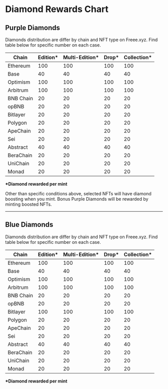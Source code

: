 # Diamond Rewards Chart

## Purple Diamonds&#x20;

Diamonds distribution are differ by chain and NFT type on Freee.xyz. Find table below for specific number on each case.&#x20;

<table><thead><tr><th>Chain</th><th data-type="number">Edition*</th><th data-type="number">Multi-Edition*</th><th data-type="number">Drop*</th><th data-type="number">Collection*</th></tr></thead><tbody><tr><td>Ethereum</td><td>100</td><td>100</td><td>100</td><td>100</td></tr><tr><td>Base</td><td>40</td><td>40</td><td>40</td><td>40</td></tr><tr><td>Optimism</td><td>100</td><td>100</td><td>100</td><td>100</td></tr><tr><td>Arbitrum</td><td>100</td><td>100</td><td>100</td><td>100</td></tr><tr><td>BNB Chain</td><td>20</td><td>20</td><td>20</td><td>20</td></tr><tr><td>opBNB</td><td>20</td><td>20</td><td>20</td><td>20</td></tr><tr><td>Bitlayer</td><td>20</td><td>20</td><td>20</td><td>20</td></tr><tr><td>Polygon</td><td>20</td><td>20</td><td>20</td><td>20</td></tr><tr><td>ApeChain</td><td>20</td><td>20</td><td>20</td><td>20</td></tr><tr><td>Sei</td><td>20</td><td>20</td><td>20</td><td>20</td></tr><tr><td>Abstract</td><td>40</td><td>40</td><td>40</td><td>40</td></tr><tr><td>BeraChain</td><td>20</td><td>20</td><td>20</td><td>20</td></tr><tr><td>UniChain</td><td>20</td><td>20</td><td>20</td><td>20</td></tr><tr><td>Monad</td><td>20</td><td>20</td><td>20</td><td>20</td></tr></tbody></table>

**\*Diamond rewarded per mint**

Other than specific conditions above, selected NFTs will have diamond boosting when you mint. Bonus Purple Diamonds will be rewarded by minting boosted NFTs.

***

## Blue Diamonds&#x20;

Diamonds distribution are differ by chain and NFT type on Freee.xyz. Find table below for specific number on each case.

<table><thead><tr><th>Chain</th><th data-type="number">Edition*</th><th data-type="number">Multi-Edition*</th><th data-type="number">Drop*</th><th data-type="number">Collection*</th></tr></thead><tbody><tr><td>Ethereum</td><td>100</td><td>100</td><td>100</td><td>100</td></tr><tr><td>Base</td><td>40</td><td>40</td><td>40</td><td>40</td></tr><tr><td>Optimism</td><td>100</td><td>100</td><td>100</td><td>100</td></tr><tr><td>Arbitrum</td><td>100</td><td>100</td><td>100</td><td>100</td></tr><tr><td>BNB Chain</td><td>20</td><td>20</td><td>20</td><td>20</td></tr><tr><td>opBNB</td><td>20</td><td>20</td><td>20</td><td>20</td></tr><tr><td>Bitlayer</td><td>100</td><td>100</td><td>100</td><td>100</td></tr><tr><td>Polygon</td><td>20</td><td>20</td><td>20</td><td>20</td></tr><tr><td>ApeChain</td><td>20</td><td>20</td><td>20</td><td>20</td></tr><tr><td>Sei</td><td>20</td><td>20</td><td>20</td><td>20</td></tr><tr><td>Abstract</td><td>40</td><td>40</td><td>40</td><td>40</td></tr><tr><td>BeraChain</td><td>20</td><td>20</td><td>20</td><td>20</td></tr><tr><td>UniChain</td><td>20</td><td>20</td><td>20</td><td>20</td></tr><tr><td>Monad</td><td>20</td><td>20</td><td>20</td><td>20</td></tr></tbody></table>

**\*Diamond rewarded per mint**

